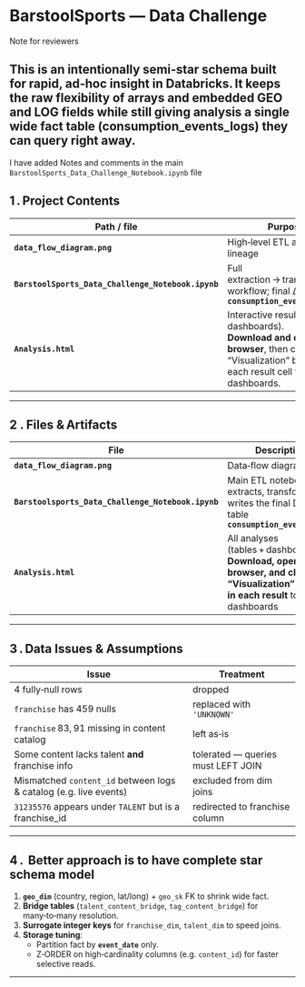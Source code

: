# BarstoolSports — Data Challenge

Note for reviewers

This is an intentionally semi‑star schema built for rapid, ad‑hoc insight in Databricks. It keeps the raw flexibility of arrays and embedded GEO and LOG fields while still giving analysis a single wide fact table (consumption_events_logs) they can query right away.
---

I have added Notes and comments in the main `BarstoolSports_Data_Challenge_Notebook.ipynb` file 

## 1 . Project Contents

| Path / file | Purpose |
|-------------|---------|
| **`data_flow_diagram.png`** | High‑level ETL and table lineage |
| **`BarstoolSports_Data_Challenge_Notebook.ipynb`** | Full extraction → transformation workflow; final Δ‑table **`consumption_events_logs`** |
| **`Analysis.html`** | Interactive results (tables + dashboards).<br>**Download and open in a browser**, then click the “Visualization” button in each result cell to view dashboards. |

---

## 2 . Files & Artifacts

| File | Description |
|------|-------------|
| **`data_flow_diagram.png`** | Data‑flow diagram |
| **`Barstoolsports_Data_Challenge_Notebook.ipynb`** | Main ETL notebook — extracts, transforms, and writes the final Delta table **`consumption_events_logs`** |
| **`Analysis.html`** | All analyses (tables + dashboards). **Download, open in a browser, and click the “Visualization” button in each result** to view dashboards |

---
## 3 . Data Issues & Assumptions

| Issue | Treatment |
|-------|-----------|
| 4 fully‑null rows | dropped |
| `franchise` has 459 nulls | replaced with `'UNKNOWN'` |
| `franchise` 83, 91 missing in content catalog | left as‑is |
| Some content lacks talent **and** franchise info | tolerated — queries must LEFT JOIN |
| Mismatched `content_id` between logs & catalog (e.g. live events) | excluded from dim joins |
| `31235576` appears under `TALENT` but is a franchise_id | redirected to franchise column |

---

## 4 .  Better approach is to have complete star schema model

1. **`geo_dim`** (country, region, lat/long) + `geo_sk` FK to shrink wide fact.  
2. **Bridge tables** (`talent_content_bridge`, `tag_content_bridge`) for many‑to‑many resolution.  
3. **Surrogate integer keys** for `franchise_dim`, `talent_dim` to speed joins.  
4. **Storage tuning**:  
   * Partition fact by **`event_date`** only.  
   * Z‑ORDER on high‑cardinality columns (e.g. `content_id`) for faster selective reads.

---
